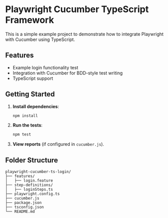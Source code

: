 # Playwright Cucumber TypeScript Framework

This is a simple example project to demonstrate how to integrate Playwright with Cucumber using TypeScript.

## Features
- Example login functionality test
- Integration with Cucumber for BDD-style test writing
- TypeScript support

## Getting Started

1. **Install dependencies**:
   ```bash
   npm install
   ```

2. **Run the tests**:
   ```bash
   npm test
   ```

3. **View reports** (if configured in `cucumber.js`).

## Folder Structure
```
playwright-cucumber-ts-login/
├── features/
│   ├── login.feature
├── step-definitions/
│   ├── loginSteps.ts
├── playwright.config.ts
├── cucumber.js
├── package.json
├── tsconfig.json
└── README.md
```